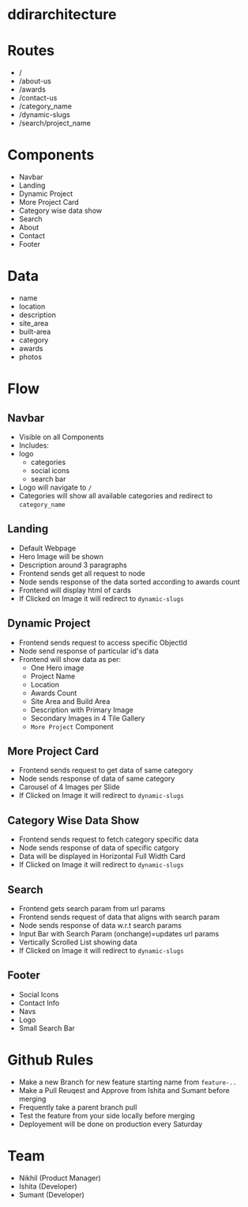 # ddirarchitecture

# Routes
* /
* /about-us
* /awards
* /contact-us
* /category_name
* /dynamic-slugs
* /search/project_name

# Components
* Navbar
* Landing
* Dynamic Project
* More Project Card
* Category wise data show
* Search
* About
* Contact
* Footer

# Data
* name
* location
* description
* site_area
* built-area
* category
* awards
* photos

# Flow

## Navbar
* Visible on all Components
* Includes:
* logo
    * categories
    * social icons
    * search bar
* Logo will navigate to `/`
* Categories will show all available categories and redirect to `category_name`

## Landing
* Default Webpage
* Hero Image will be shown
* Description around 3 paragraphs
* Frontend sends get all request to node
* Node sends response of the data sorted according to awards count
* Frontend will display html of cards 
* If Clicked on Image it will redirect to `dynamic-slugs`

## Dynamic Project
* Frontend sends request to access specific ObjectId
* Node send response of particular id's data 
* Frontend will show data as per:
    *  One Hero image 
    *  Project Name
    *  Location
    *  Awards Count
    *  Site Area and Build Area
    *  Description with Primary Image
    *  Secondary Images in 4 Tile Gallery
    *  `More Project` Component

## More Project Card
* Frontend sends request to get data of same category
* Node sends response of data of same category
* Carousel of 4 Images per Slide
* If Clicked on Image it will redirect to `dynamic-slugs`

## Category Wise Data Show
* Frontend sends request to fetch category specific data
* Node sends response of data of specific catgory
* Data will be displayed in Horizontal Full Width Card
* If Clicked on Image it will redirect to `dynamic-slugs`

## Search
* Frontend gets search param from url params
* Frontend sends request of data that aligns with search param
* Node sends response of data w.r.t search params
* Input Bar with Search Param (onchange)=updates url params
* Vertically Scrolled List showing data 
* If Clicked on Image it will redirect to `dynamic-slugs`

## Footer
* Social Icons
* Contact Info
* Navs
* Logo
* Small Search Bar

# Github Rules
* Make a new Branch for new feature starting name from `feature-..`
* Make a Pull Reuqest and Approve from Ishita and Sumant before merging
* Frequently take a parent branch pull 
* Test the feature from your side locally before merging
* Deployement will be done on production every Saturday

# Team
* Nikhil (Product Manager)
* Ishita (Developer)
* Sumant (Developer)
